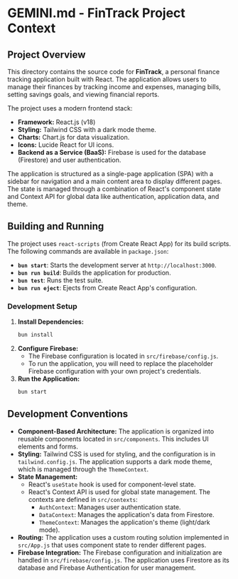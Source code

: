 # GEMINI.md - FinTrack Project Context

## Project Overview

This directory contains the source code for **FinTrack**, a personal finance tracking application built with React. The application allows users to manage their finances by tracking income and expenses, managing bills, setting savings goals, and viewing financial reports.

The project uses a modern frontend stack:

*   **Framework:** React.js (v18)
*   **Styling:** Tailwind CSS with a dark mode theme.
*   **Charts:** Chart.js for data visualization.
*   **Icons:** Lucide React for UI icons.
*   **Backend as a Service (BaaS):** Firebase is used for the database (Firestore) and user authentication.

The application is structured as a single-page application (SPA) with a sidebar for navigation and a main content area to display different pages. The state is managed through a combination of React's component state and Context API for global data like authentication, application data, and theme.

## Building and Running

The project uses `react-scripts` (from Create React App) for its build scripts. The following commands are available in `package.json`:

*   **`bun start`**: Starts the development server at `http://localhost:3000`.
*   **`bun run build`**: Builds the application for production.
*   **`bun test`**: Runs the test suite.
*   **`bun run eject`**: Ejects from Create React App's configuration.

### Development Setup

1.  **Install Dependencies:**
    ```bash
    bun install
    ```
2.  **Configure Firebase:**
    *   The Firebase configuration is located in `src/firebase/config.js`.
    *   To run the application, you will need to replace the placeholder Firebase configuration with your own project's credentials.
3.  **Run the Application:**
    ```bash
    bun start
    ```

## Development Conventions

*   **Component-Based Architecture:** The application is organized into reusable components located in `src/components`. This includes UI elements and forms.
*   **Styling:** Tailwind CSS is used for styling, and the configuration is in `tailwind.config.js`. The application supports a dark mode theme, which is managed through the `ThemeContext`.
*   **State Management:**
    *   React's `useState` hook is used for component-level state.
    *   React's Context API is used for global state management. The contexts are defined in `src/contexts`:
        *   `AuthContext`: Manages user authentication state.
        *   `DataContext`: Manages the application's data from Firestore.
        *   `ThemeContext`: Manages the application's theme (light/dark mode).
*   **Routing:** The application uses a custom routing solution implemented in `src/App.js` that uses component state to render different pages.
*   **Firebase Integration:** The Firebase configuration and initialization are handled in `src/firebase/config.js`. The application uses Firestore as its database and Firebase Authentication for user management.
